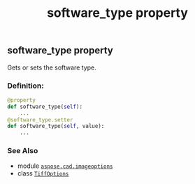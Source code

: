 ﻿---
title: software_type property
second_title: Aspose.CAD for Python via .NET API References
description: 
type: docs
weight: 510
url: /python-net/aspose.cad.imageoptions/tiffoptions/software_type/
is_root: false
---

## software_type property


Gets or sets the software type.
### Definition:
```python
@property
def software_type(self):
    ...
@software_type.setter
def software_type(self, value):
    ...
```

### See Also
* module [`aspose.cad.imageoptions`](../../)
* class [`TiffOptions`](/cad/python-net/aspose.cad.imageoptions/tiffoptions)
